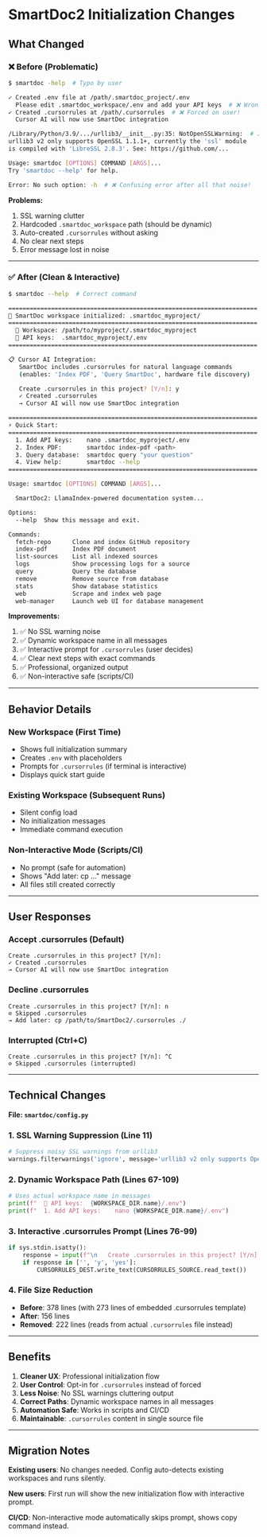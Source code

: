 # SmartDoc2 Initialization Changes

## What Changed

### ❌ Before (Problematic)

```bash
$ smartdoc -help  # Typo by user

✓ Created .env file at /path/.smartdoc_project/.env
  Please edit .smartdoc_workspace/.env and add your API keys  # ❌ Wrong path!
✓ Created .cursorrules at /path/.cursorrules  # ❌ Forced on user!
  Cursor AI will now use SmartDoc integration

/Library/Python/3.9/.../urllib3/__init__.py:35: NotOpenSSLWarning:  # ❌ Noise!
urllib3 v2 only supports OpenSSL 1.1.1+, currently the 'ssl' module 
is compiled with 'LibreSSL 2.8.3'. See: https://github.com/...

Usage: smartdoc [OPTIONS] COMMAND [ARGS]...
Try 'smartdoc --help' for help.

Error: No such option: -h  # ❌ Confusing error after all that noise!
```

**Problems:**
1. SSL warning clutter
2. Hardcoded `.smartdoc_workspace` path (should be dynamic)
3. Auto-created `.cursorrules` without asking
4. No clear next steps
5. Error message lost in noise

---

### ✅ After (Clean & Interactive)

```bash
$ smartdoc --help  # Correct command

======================================================================
🚀 SmartDoc workspace initialized: .smartdoc_myproject/
======================================================================
  📁 Workspace: /path/to/myproject/.smartdoc_myproject
  🔑 API keys:  .smartdoc_myproject/.env
======================================================================

📋 Cursor AI Integration:
   SmartDoc includes .cursorrules for natural language commands
   (enables: 'Index PDF', 'Query SmartDoc', hardware file discovery)

   Create .cursorrules in this project? [Y/n]: y
   ✓ Created .cursorrules
   → Cursor AI will now use SmartDoc integration

======================================================================
⚡ Quick Start:
======================================================================
  1. Add API keys:    nano .smartdoc_myproject/.env
  2. Index PDF:       smartdoc index-pdf <path>
  3. Query database:  smartdoc query "your question"
  4. View help:       smartdoc --help
======================================================================

Usage: smartdoc [OPTIONS] COMMAND [ARGS]...

  SmartDoc2: LlamaIndex-powered documentation system...

Options:
  --help  Show this message and exit.

Commands:
  fetch-repo      Clone and index GitHub repository
  index-pdf       Index PDF document
  list-sources    List all indexed sources
  logs            Show processing logs for a source
  query           Query the database
  remove          Remove source from database
  stats           Show database statistics
  web             Scrape and index web page
  web-manager     Launch web UI for database management
```

**Improvements:**
1. ✅ No SSL warning noise
2. ✅ Dynamic workspace name in all messages
3. ✅ Interactive prompt for `.cursorrules` (user decides)
4. ✅ Clear next steps with exact commands
5. ✅ Professional, organized output
6. ✅ Non-interactive safe (scripts/CI)

---

## Behavior Details

### New Workspace (First Time)
- Shows full initialization summary
- Creates `.env` with placeholders
- Prompts for `.cursorrules` (if terminal is interactive)
- Displays quick start guide

### Existing Workspace (Subsequent Runs)
- Silent config load
- No initialization messages
- Immediate command execution

### Non-Interactive Mode (Scripts/CI)
- No prompt (safe for automation)
- Shows "Add later: cp ..." message
- All files still created correctly

---

## User Responses

### Accept .cursorrules (Default)
```
Create .cursorrules in this project? [Y/n]: 
✓ Created .cursorrules
→ Cursor AI will now use SmartDoc integration
```

### Decline .cursorrules
```
Create .cursorrules in this project? [Y/n]: n
⊘ Skipped .cursorrules
→ Add later: cp /path/to/SmartDoc2/.cursorrules ./
```

### Interrupted (Ctrl+C)
```
Create .cursorrules in this project? [Y/n]: ^C
⊘ Skipped .cursorrules (interrupted)
```

---

## Technical Changes

**File: `smartdoc/config.py`**

### 1. SSL Warning Suppression (Line 11)
```python
# Suppress noisy SSL warnings from urllib3
warnings.filterwarnings('ignore', message='urllib3 v2 only supports OpenSSL')
```

### 2. Dynamic Workspace Path (Lines 67-109)
```python
# Uses actual workspace name in messages
print(f"  🔑 API keys:  {WORKSPACE_DIR.name}/.env")
print(f"  1. Add API keys:    nano {WORKSPACE_DIR.name}/.env")
```

### 3. Interactive .cursorrules Prompt (Lines 76-99)
```python
if sys.stdin.isatty():
    response = input(f"\n   Create .cursorrules in this project? [Y/n]: ")
    if response in ['', 'y', 'yes']:
        CURSORRULES_DEST.write_text(CURSORRULES_SOURCE.read_text())
```

### 4. File Size Reduction
- **Before**: 378 lines (with 273 lines of embedded .cursorrules template)
- **After**: 156 lines
- **Removed**: 222 lines (reads from actual `.cursorrules` file instead)

---

## Benefits

1. **Cleaner UX**: Professional initialization flow
2. **User Control**: Opt-in for `.cursorrules` instead of forced
3. **Less Noise**: No SSL warnings cluttering output
4. **Correct Paths**: Dynamic workspace names in all messages
5. **Automation Safe**: Works in scripts and CI/CD
6. **Maintainable**: `.cursorrules` content in single source file

---

## Migration Notes

**Existing users**: No changes needed. Config auto-detects existing workspaces and runs silently.

**New users**: First run will show the new initialization flow with interactive prompt.

**CI/CD**: Non-interactive mode automatically skips prompt, shows copy command instead.


